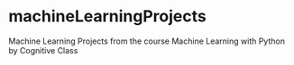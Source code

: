 # machineLearningProjects
Machine Learning Projects from the course Machine Learning with Python by Cognitive Class
